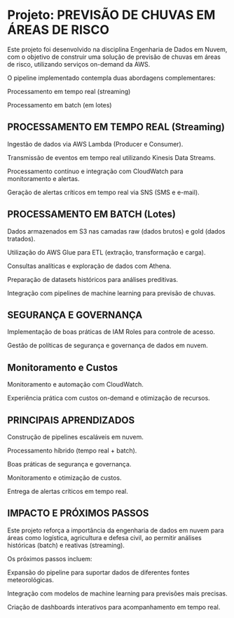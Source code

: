 # Projeto: PREVISÃO DE CHUVAS EM  ÁREAS DE RISCO

Este projeto foi desenvolvido na disciplina Engenharia de Dados em Nuvem, com o objetivo de construir uma solução de previsão de chuvas em áreas de risco, utilizando serviços on-demand da AWS.

O pipeline implementado contempla duas abordagens complementares:

Processamento em tempo real (streaming)

Processamento em batch (em lotes)

## PROCESSAMENTO EM TEMPO REAL (Streaming)

Ingestão de dados via AWS Lambda (Producer e Consumer).

Transmissão de eventos em tempo real utilizando Kinesis Data Streams.

Processamento contínuo e integração com CloudWatch para monitoramento e alertas.

Geração de alertas críticos em tempo real via SNS (SMS e e-mail).

## PROCESSAMENTO EM BATCH (Lotes)

Dados armazenados em S3 nas camadas raw (dados brutos) e gold (dados tratados).

Utilização do AWS Glue para ETL (extração, transformação e carga).

Consultas analíticas e exploração de dados com Athena.

Preparação de datasets históricos para análises preditivas.

Integração com pipelines de machine learning para previsão de chuvas.

## SEGURANÇA E GOVERNANÇA

Implementação de boas práticas de IAM Roles para controle de acesso.

Gestão de políticas de segurança e governança de dados em nuvem.

## Monitoramento e Custos

Monitoramento e automação com CloudWatch.

Experiência prática com custos on-demand e otimização de recursos.

## PRINCIPAIS APRENDIZADOS

Construção de pipelines escaláveis em nuvem.

Processamento híbrido (tempo real + batch).

Boas práticas de segurança e governança.

Monitoramento e otimização de custos.

Entrega de alertas críticos em tempo real.

## IMPACTO E PRÓXIMOS PASSOS

Este projeto reforça a importância da engenharia de dados em nuvem para áreas como logística, agricultura e defesa civil, ao permitir análises históricas (batch) e reativas (streaming).

Os próximos passos incluem:

Expansão do pipeline para suportar dados de diferentes fontes meteorológicas.

Integração com modelos de machine learning para previsões mais precisas.

Criação de dashboards interativos para acompanhamento em tempo real.
